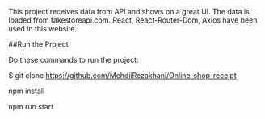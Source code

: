 This project receives data from API and shows on a great UI. The data is loaded from fakestoreapi.com. React, React-Router-Dom, Axios have been used in this website.

##Run the Project

Do these commands to run the project:

$ git clone https://github.com/MehdiiRezakhani/Online-shop-receipt

npm install

npm run start
